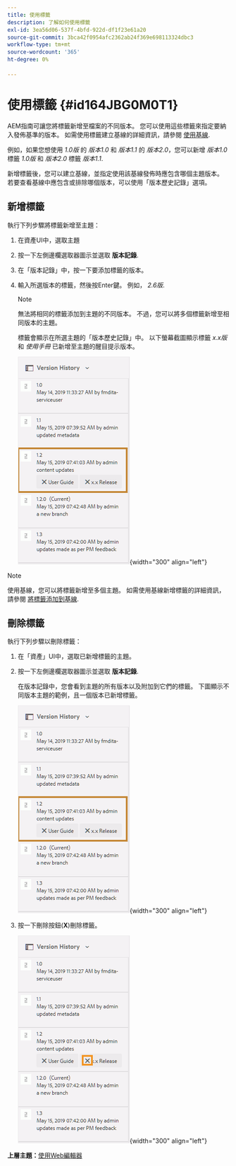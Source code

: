 ```yaml
---
title: 使用標籤
description: 了解如何使用標籤
exl-id: 3ea56d06-537f-4bfd-922d-df1f23e61a20
source-git-commit: 3bca42f0954afc2362ab24f369e698113324dbc3
workflow-type: tm+mt
source-wordcount: '365'
ht-degree: 0%

---
```


# 使用標籤 {#id164JBG0M0T1}

AEM指南可讓您將標籤新增至檔案的不同版本。 您可以使用這些標籤來指定要納入發佈基準的版本。 如需使用標籤建立基線的詳細資訊，請參閱 [使用基線](generate-output-use-baseline-for-publishing.md#).

例如，如果您想使用 *1.0版* 的 *版本1.0* 和 *版本1.1* 的 *版本2.0*，您可以新增 *版本1.0* 標籤 *1.0版* 和 *版本2.0* 標籤 *版本1.1*.

新增標籤後，您可以建立基線，並指定使用該基線發佈時應包含哪個主題版本。 若要查看基線中應包含或排除哪個版本，可以使用「版本歷史記錄」選項。

## 新增標籤

執行下列步驟將標籤新增至主題：

1. 在資產UI中，選取主題
1. 按一下左側邊欄選取器圖示並選取 **版本記錄**.
1. 在「版本記錄」中，按一下要添加標籤的版本。

1. 輸入所選版本的標籤，然後按Enter鍵。 例如， *2.6版*.

   >[!NOTE]
   >
   > 無法將相同的標籤添加到主題的不同版本。 不過，您可以將多個標籤新增至相同版本的主題。

   標籤會顯示在所選主題的「版本歷史記錄」中。 以下螢幕截圖顯示標籤 *x.x版* 和 *使用手冊* 已新增至主題的醒目提示版本。

   ![](images/labels.png){width="300" align="left"}

>[!NOTE]
>
> 使用基線，您可以將標籤新增至多個主題。 如需使用基線新增標籤的詳細資訊，請參閱 [將標籤添加到基線](generate-output-use-baseline-for-publishing.md#id184KD0T305Z).

## 刪除標籤

執行下列步驟以刪除標籤：

1. 在「資產」UI中，選取已新增標籤的主題。
1. 按一下左側邊欄選取器圖示並選取 **版本記錄**.

   在版本記錄中，您會看到主題的所有版本以及附加到它們的標籤。 下圖顯示不同版本主題的範例，且一個版本已新增標籤。

   ![](images/labels.png){width="300" align="left"}

1. 按一下刪除按鈕\(**X**\)刪除標籤。

   ![](images/delete-labels.png){width="300" align="left"}


**上層主題：**[&#x200B;使用Web編輯器](web-editor.md)
